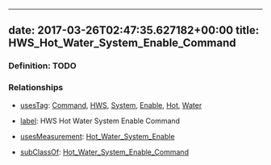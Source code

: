 
---
date: 2017-03-26T02:47:35.627182+00:00
title: HWS_Hot_Water_System_Enable_Command
---
### Definition: TODO

### Relationships

* [usesTag](https://brickschema.org/schema/1.0/BrickFrame#usesTag): [Command](https://brickschema.org/schema/1.0/BrickTag#Command), [HWS](https://brickschema.org/schema/1.0/BrickTag#HWS), [System](https://brickschema.org/schema/1.0/BrickTag#System), [Enable](https://brickschema.org/schema/1.0/BrickTag#Enable), [Hot](https://brickschema.org/schema/1.0/BrickTag#Hot), [Water](https://brickschema.org/schema/1.0/BrickTag#Water)

* [label](http://www.w3.org/2000/01/rdf-schema#label): HWS Hot Water System Enable Command

* [usesMeasurement](https://brickschema.org/schema/1.0/BrickFrame#usesMeasurement): [Hot_Water_System_Enable](https://brickschema.org/schema/1.0/Brick#Hot_Water_System_Enable)

* [subClassOf](http://www.w3.org/2000/01/rdf-schema#subClassOf): [Hot_Water_System_Enable_Command](https://brickschema.org/schema/1.0/Brick#Hot_Water_System_Enable_Command)
